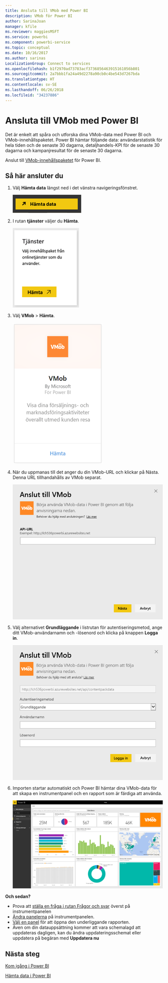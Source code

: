 ```yaml
---
title: Ansluta till VMob med Power BI
description: VMob för Power BI
author: SarinaJoan
manager: kfile
ms.reviewer: maggiesMSFT
ms.service: powerbi
ms.component: powerbi-service
ms.topic: conceptual
ms.date: 10/16/2017
ms.author: sarinas
LocalizationGroup: Connect to services
ms.openlocfilehash: b1f2970ad73783acf3736856463915161056b801
ms.sourcegitcommit: 2a7bbb1fa24a49d2278a90cb0c4be543d7267bda
ms.translationtype: HT
ms.contentlocale: sv-SE
ms.lasthandoff: 06/26/2018
ms.locfileid: "34237886"
---
```

# <a name="connect-to-vmob-with-power-bi"></a>Ansluta till VMob med Power BI
Det är enkelt att spåra och utforska dina VMob-data med Power BI och VMob-innehållspaketet. Power BI hämtar följande data: användarstatistik för hela tiden och de senaste 30 dagarna, detaljhandels-KPI för de senaste 30 dagarna och kampanjresultat för de senaste 30 dagarna.

Anslut till [VMob-innehållspaketet](https://app.powerbi.com/getdata/services/vmob) för Power BI.

## <a name="how-to-connect"></a>Så här ansluter du
1. Välj **Hämta data** längst ned i det vänstra navigeringsfönstret.
   
    ![](media/service-connect-to-vmob/getdata.png)
2. I rutan **tjänster** väljer du **Hämta**.
   
   ![](media/service-connect-to-vmob/services.png)
3. Välj **VMob** \> **Hämta**.
   
   ![](media/service-connect-to-vmob/vmob.png)
4. När du uppmanas till det anger du din VMob-URL och klickar på Nästa. Denna URL tillhandahålls av VMob separat.
   
    ![](media/service-connect-to-vmob/params.png)
5. Välj alternativet **Grundläggande** i listrutan för autentiseringsmetod, ange ditt VMob-användarnamn och -lösenord och klicka på knappen **Logga in**.
   
    ![](media/service-connect-to-vmob/creds.png)
6. Importen startar automatiskt och Power BI hämtar dina VMob-data för att skapa en instrumentpanel och en rapport som är färdiga att använda.
   
   ![](media/service-connect-to-vmob/dashboard2.png)

**Och sedan?**

* Prova att [ställa en fråga i rutan Frågor och svar](power-bi-q-and-a.md) överst på instrumentpanelen
* [Ändra panelerna](service-dashboard-edit-tile.md) på instrumentpanelen.
* [Välj en panel](service-dashboard-tiles.md) för att öppna den underliggande rapporten.
* Även om din datauppsättning kommer att vara schemalagd att uppdateras dagligen, kan du ändra uppdateringsschemat eller uppdatera på begäran med **Uppdatera nu**

## <a name="next-steps"></a>Nästa steg
[Kom igång i Power BI](service-get-started.md)

[Hämta data i Power BI](service-get-data.md)

